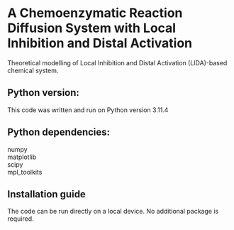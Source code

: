 # A Chemoenzymatic Reaction Diffusion System with Local Inhibition and Distal Activation
Theoretical modelling of Local Inhibition and Distal Activation (LIDA)-based chemical system.

## Python version:
This code was written and run on Python version 3.11.4

## Python dependencies:
numpy <br/>
matplotlib <br/>
scipy <br/>
mpl_toolkits

## Installation guide
The code can be run directly on a local device. No additional package is required.
